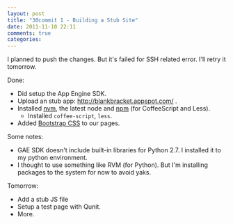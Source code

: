 ```yaml
---
layout: post
title: "30commit 1 - Building a Stub Site"
date: 2011-11-10 22:11
comments: true
categories: 
---
```


I planned to push the changes. But it's failed for SSH related error.
I'll retry it tomorrow.

Done:

 * Did setup the App Engine SDK.
 * Upload an stub app: http://blankbracket.appspot.com/ .
 * Installed [nvm](https://github.com/creationix/nvm), the latest node and [npm](http://npmjs.org/) (for CoffeeScript and Less).
   * Installed `coffee-script`, `less`.
 * Added [Bootstrap CSS](https://github.com/twitter/bootstrap) to our pages.

Some notes:

 * GAE SDK doesn't include built-in libraries for Python 2.7. I installed it to my python environment.
 * I thought to use something like RVM (for Python). But I'm installing packages to the system for now to avoid yaks.

Tomorrow:

 * Add a stub JS file
 * Setup a test page with Qunit.
 * More.
